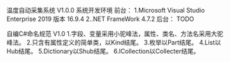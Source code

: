 温度自动采集系统 V1.0.0
系统开发环境
前台：
1.Microsoft Visual Studio Enterprise 2019 版本 16.9.4
2..NET FrameWork 4.7.2
后台：
TODO

自编C#命名规范 V1.0
1.字段、变量采用小驼峰法，属性、类名、方法名采用大驼峰法。
2.只含有属性定义的简单类，以Kind结尾。
3.枚举以Part结尾。
4.List<T>以Hub结尾。
5.Dictionary<T>以Shub结尾。
6.ICollection<T>以Collecter结尾。
